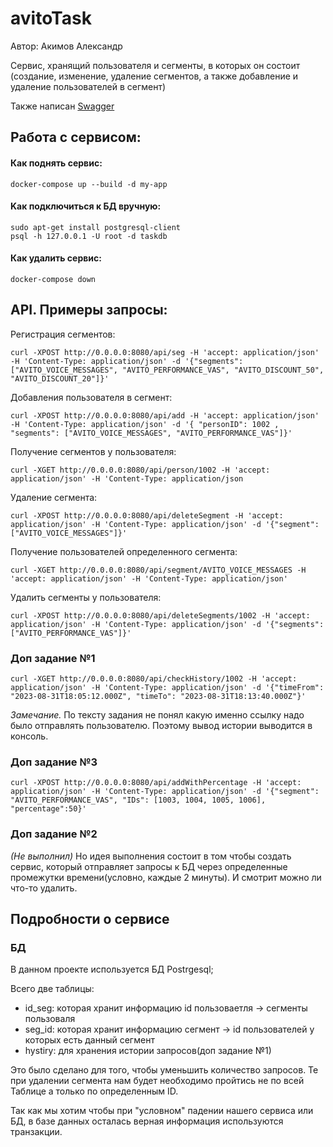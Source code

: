 # avitoTask
Автор: Акимов Александр

Cервис, хранящий пользователя и сегменты, в которых он состоит (создание, изменение, удаление сегментов, а также добавление и удаление пользователей в сегмент)

Также написан [Swagger](https://github.com/brokensm1le/avitoTask/blob/main/spec.yaml)


## Работа с сервисом:

#### Как поднять сервис:

```
docker-compose up --build -d my-app
```

#### Kак подключиться к БД вручную:

```
sudo apt-get install postgresql-client
psql -h 127.0.0.1 -U root -d taskdb
```

#### Как удалить сервис:

```
docker-compose down
```



## API. Примеры запросы:

Регистрация сегментов:
```
curl -XPOST http://0.0.0.0:8080/api/seg -H 'accept: application/json' -H 'Content-Type: application/json' -d '{"segments": ["AVITO_VOICE_MESSAGES", "AVITO_PERFORMANCE_VAS", "AVITO_DISCOUNT_50", "AVITO_DISCOUNT_20"]}'
```

Добавления пользователя в сегмент:
```
curl -XPOST http://0.0.0.0:8080/api/add -H 'accept: application/json' -H 'Content-Type: application/json' -d '{ "personID": 1002 , "segments": ["AVITO_VOICE_MESSAGES", "AVITO_PERFORMANCE_VAS"]}'
```

Получение сегментов у пользователя:
```
curl -XGET http://0.0.0.0:8080/api/person/1002 -H 'accept: application/json' -H 'Content-Type: application/json
```

Удаление сегмента:
```
curl -XPOST http://0.0.0.0:8080/api/deleteSegment -H 'accept: application/json' -H 'Content-Type: application/json' -d '{"segment": ["AVITO_VOICE_MESSAGES"]}'
```

Получение пользователей определенного сегмента:
```
curl -XGET http://0.0.0.0:8080/api/segment/AVITO_VOICE_MESSAGES -H 'accept: application/json' -H 'Content-Type: application/json'
```

Удалить сегменты у пользователя:

```
curl -XPOST http://0.0.0.0:8080/api/deleteSegments/1002 -H 'accept: application/json' -H 'Content-Type: application/json' -d '{"segments": ["AVITO_PERFORMANCE_VAS"]}'
```

### Доп задание №1

```
curl -XGET http://0.0.0.0:8080/api/checkHistory/1002 -H 'accept: application/json' -H 'Content-Type: application/json' -d '{"timeFrom": "2023-08-31T18:05:12.000Z", "timeTo": "2023-08-31T18:13:40.000Z"}'
```

*Замечание.* По тексту задания не понял какую именно ссылку надо было отправлять пользователю. Поэтому вывод истории выводится в консоль.


### Доп задание №3

```
curl -XPOST http://0.0.0.0:8080/api/addWithPercentage -H 'accept: application/json' -H 'Content-Type: application/json' -d '{"segment": "AVITO_PERFORMANCE_VAS", "IDs": [1003, 1004, 1005, 1006], "percentage":50}'
```

### Доп задание №2

*(Не выполнил)* Но идея выполнения состоит в том чтобы создать сервис, который отправляет запросы к БД через определенные промежутки времени(условно, каждые 2 минуты). И смотрит можно ли что-то удалить.

## Подробности о сервисе

### БД
В данном проекте используется БД Postrgesql;

Всего две таблицы:  
 - id_seg: которая хранит информацию id пользоваетля -> сегменты пользоваля
 - seg_id: которая хранит информацию сегмент -> id пользователей у которых есть данный сегмент
 - hystiry: для хранения истории запросов(доп задание №1)

Это было сделано для того, чтобы уменьшить количество запросов. Те при удалении сегмента нам будет необходимо пройтись не по всей Таблице а только по определенным ID.

Так как мы хотим чтобы при "условном" падении нашего сервиса или БД, в базе данных осталась верная информация используются транзакции.

